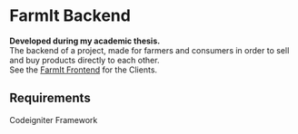 # FarmIt Backend
**Developed during my academic thesis.**  
The backend of a project, made for farmers and consumers in order to sell and buy products directly to each other.  
See the [FarmIt Frontend](https://github.com/Adamantios/FarmIt-Frontend-Client) for the Clients.

## Requirements
Codeigniter Framework
